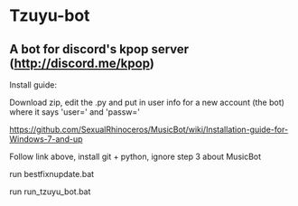 # Tzuyu-bot
A bot for discord's kpop server (http://discord.me/kpop)
--------------------------
Install guide:

Download zip, edit the .py and put in user info for a new account (the bot) where it says 'user=' and 'passw='

https://github.com/SexualRhinoceros/MusicBot/wiki/Installation-guide-for-Windows-7-and-up

Follow link above, install git + python, ignore step 3 about MusicBot

run bestfixnupdate.bat

run run_tzuyu_bot.bat
